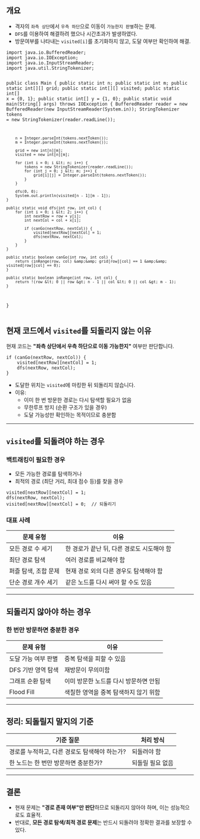 <h2 id="개요">개요</h2>
<ul>
<li>격자의 <code>좌측 상단</code>에서 <code>우측 하단</code>으로 이동이 <code>가능한지 판별</code>하는 문제.</li>
<li><code>DFS</code>를 이용하여 해결하려 했으나 시간초과가 발생하였다.</li>
<li>방문여부를 나타내는 <code>visited[i]</code>를 초기화하지 않고, 도달 여부만 확인하여 해결.</li>
</ul>
<pre><code class="language-java">import java.io.BufferedReader;
import java.io.IOException;
import java.io.InputStreamReader;
import java.util.StringTokenizer;

public class Main {
    public static int n;
    public static int m;
    public static int[][] grid;
    public static int[][] visited;
    public static int[] x = {0, 1};
    public static int[] y = {1, 0};
    public static void main(String[] args) throws IOException {
        BufferedReader reader = new BufferedReader(new InputStreamReader(System.in));
        StringTokenizer tokens = new StringTokenizer(reader.readLine());

        n = Integer.parseInt(tokens.nextToken());
        m = Integer.parseInt(tokens.nextToken());

        grid = new int[n][m];
        visited = new int[n][m];

        for (int i = 0; i &lt; n; i++) {
            tokens = new StringTokenizer(reader.readLine());
            for (int j = 0; j &lt; m; j++) {
                grid[i][j] = Integer.parseInt(tokens.nextToken());
            }
        }

        dfs(0, 0);
        System.out.println(visited[n - 1][m - 1]);
    }

    public static void dfs(int row, int col) {
        for (int i = 0; i &lt; 2; i++) {
            int nextRow = row + y[i];
            int nextCol = col + x[i];

            if (canGo(nextRow, nextCol)) {
                visited[nextRow][nextCol] = 1;
                dfs(nextRow, nextCol);
            }
        }
    }

    public static boolean canGo(int row, int col) {
        return (inRange(row, col) &amp;&amp; grid[row][col] == 1 &amp;&amp; visited[row][col] == 0);
    }

    public static boolean inRange(int row, int col) {
        return !(row &lt; 0 || row &gt; n - 1 || col &lt; 0 || col &gt; m - 1);
    }
}</code></pre>
<h2 id="현재-코드에서-visited를-되돌리지-않는-이유">현재 코드에서 <code>visited</code>를 되돌리지 않는 이유</h2>
<p>현재 코드는 <strong>&quot;좌측 상단에서 우측 하단으로 이동 가능한지&quot;</strong> 여부만 판단합니다.</p>
<pre><code class="language-java">if (canGo(nextRow, nextCol)) {
    visited[nextRow][nextCol] = 1;
    dfs(nextRow, nextCol);
}</code></pre>
<ul>
<li>도달한 위치는 <code>visited</code>에 마킹한 뒤 되돌리지 않습니다.</li>
<li>이유:<ul>
<li>이미 한 번 방문한 경로는 다시 탐색할 필요가 없음</li>
<li>무한루프 방지 (순환 구조가 있을 경우)</li>
<li>도달 가능성만 확인하는 목적이므로 충분함</li>
</ul>
</li>
</ul>
<hr />
<h2 id="visited를-되돌려야-하는-경우"><code>visited</code>를 되돌려야 하는 경우</h2>
<h3 id="백트래킹이-필요한-경우">백트래킹이 필요한 경우</h3>
<ul>
<li>모든 가능한 경로를 탐색하거나</li>
<li>최적의 경로 (최단 거리, 최대 점수 등)를 찾을 경우</li>
</ul>
<pre><code class="language-java">visited[nextRow][nextCol] = 1;
dfs(nextRow, nextCol);
visited[nextRow][nextCol] = 0;  // 되돌리기</code></pre>
<h3 id="대표-사례">대표 사례</h3>
<table>
<thead>
<tr>
<th>문제 유형</th>
<th>이유</th>
</tr>
</thead>
<tbody><tr>
<td>모든 경로 수 세기</td>
<td>한 경로가 끝난 뒤, 다른 경로도 시도해야 함</td>
</tr>
<tr>
<td>최단 경로 탐색</td>
<td>여러 경로를 비교해야 함</td>
</tr>
<tr>
<td>퍼즐 탐색, 조합 문제</td>
<td>현재 경로 외의 다른 경우도 탐색해야 함</td>
</tr>
<tr>
<td>단순 경로 개수 세기</td>
<td>같은 노드를 다시 써야 할 수도 있음</td>
</tr>
</tbody></table>
<hr />
<h2 id="되돌리지-않아야-하는-경우">되돌리지 않아야 하는 경우</h2>
<h3 id="한-번만-방문하면-충분한-경우">한 번만 방문하면 충분한 경우</h3>
<table>
<thead>
<tr>
<th>문제 유형</th>
<th>이유</th>
</tr>
</thead>
<tbody><tr>
<td>도달 가능 여부 판별</td>
<td>중복 탐색을 피할 수 있음</td>
</tr>
<tr>
<td>DFS 기반 영역 탐색</td>
<td>재방문이 무의미함</td>
</tr>
<tr>
<td>그래프 순환 탐색</td>
<td>이미 방문한 노드를 다시 방문하면 안됨</td>
</tr>
<tr>
<td>Flood Fill</td>
<td>색칠한 영역을 중복 탐색하지 않기 위함</td>
</tr>
</tbody></table>
<hr />
<h2 id="정리-되돌릴지-말지의-기준">정리: 되돌릴지 말지의 기준</h2>
<table>
<thead>
<tr>
<th>기준 질문</th>
<th>처리 방식</th>
</tr>
</thead>
<tbody><tr>
<td>경로를 누적하고, 다른 경로도 탐색해야 하는가?</td>
<td>되돌려야 함</td>
</tr>
<tr>
<td>한 노드는 한 번만 방문하면 충분한가?</td>
<td>되돌릴 필요 없음</td>
</tr>
</tbody></table>
<hr />
<h2 id="결론">결론</h2>
<ul>
<li>현재 문제는 <strong>&quot;경로 존재 여부&quot;만 판단</strong>하므로 되돌리지 않아야 하며, 이는 성능적으로도 효율적.</li>
<li>반대로, <strong>모든 경로 탐색/최적 경로 문제</strong>는 반드시 되돌려야 정확한 결과를 보장할 수 있다.</li>
</ul>